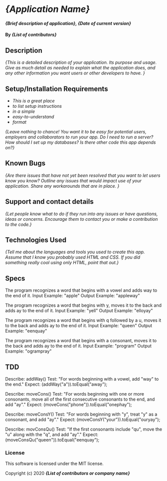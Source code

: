# _{Application Name}_

#### _{Brief description of application}, {Date of current version}_

#### By _**{List of contributors}**_

## Description

_{This is a detailed description of your application. Its purpose and usage.  Give as much detail as needed to explain what the application does, and any other information you want users or other developers to have. }_

## Setup/Installation Requirements

* _This is a great place_
* _to list setup instructions_
* _in a simple_
* _easy-to-understand_
* _format_

_{Leave nothing to chance! You want it to be easy for potential users, employers and collaborators to run your app. Do I need to run a server? How should I set up my databases? Is there other code this app depends on?}_

## Known Bugs

_{Are there issues that have not yet been resolved that you want to let users know you know?  Outline any issues that would impact use of your application.  Share any workarounds that are in place. }_

## Support and contact details

_{Let people know what to do if they run into any issues or have questions, ideas or concerns.  Encourage them to contact you or make a contribution to the code.}_

## Technologies Used

_{Tell me about the languages and tools you used to create this app. Assume that I know you probably used HTML and CSS. If you did something really cool using only HTML, point that out.}_

## Specs

The program recognizes a word that begins with a vowel and adds way to the end of it.
  Input Example: "apple"
  Output Example: "appleway"

The program recognizes a word that begins with y, moves it to the back and adds ay to the end of it.
  Input Example: "yell"
  Output Example: "elloyay"
  
The program recognizes a word that begins with q followed by a u, moves it to the back and adds ay to the end of it.
  Input Example: "queen"
  Output Example: "eenquay"

The program recognizes a word that begins with a consonant, moves it to the back and adds ay to the end of it.
  Input Example: "program"
  Output Example: "ogrampray"

## TDD

Describe: addWay()
Test: "For words beginning with a vowel, add "way" to the end."
Expect: (addWay("a")).toEqual("away");

Describe: moveCons()
Test: "For words beginning with one or more consonants, move all of the first consecutive consonants to the end, and add "ay"."
Expect: (moveCons("phone")).toEqual("onephay");

Describe: moveConsY()
Test: "For words beginning with "y", treat "y" as a consonant, and add "ay"."
Expect: (moveConsY("your")).toEqual("ouryay");

Describe: movConsQu()
Test: "If the first consonants include "qu", move the "u" along with the "q", and add "ay"."
Expect: (moveConsQu("queen")).toEqual("eenquay");

### License

This software is licensed under the MIT license.

Copyright (c) 2020 **_{List of contributors or company name}_**